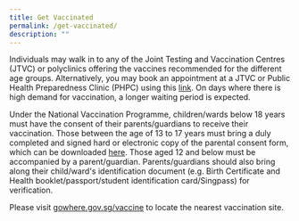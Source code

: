 ```yaml
---
title: Get Vaccinated
permalink: /get-vaccinated/
description: ""
---
```

Individuals may walk in to any of the Joint Testing and Vaccination Centres (JTVC) or polyclinics offering the vaccines recommended for the different age groups. Alternatively, you may book an appointment at a JTVC or Public Health Preparedness Clinic (PHPC) using this [link](https://book.health.gov.sg/). On days where there is high demand for vaccination, a longer waiting period is expected.
 
Under the National Vaccination Programme, children/wards below 18 years must have the consent of their parents/guardians to receive their vaccination. Those between the age of 13 to 17 years must bring a duly completed and signed hard or electronic copy of the parental consent form, which can be downloaded <a href="https://www.go.gov.sg/parcf/">here</a>. Those aged 12 and below must be accompanied by a parent/guardian. Parents/guardians should also bring along their child/ward's identification document (e.g. Birth Certificate and Health booklet/passport/student identification card/Singpass) for verification.

Please visit [gowhere.gov.sg/vaccine](https://www.gowhere.gov.sg/vaccine) to locate the nearest vaccination site.